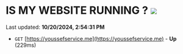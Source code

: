 # IS MY WEBSITE RUNNING ? [![](https://img.shields.io/static/v1?label=Sponsor&message=%E2%9D%A4&logo=GitHub&color=%23fe8e86)](https://github.com/sponsors/Youssef-Lehmam)

Last updated: **10/20/2024, 2:54:31 PM**

- `GET` [https://youssefservice.me](https://youssefservice.me) - **Up** (229ms)
